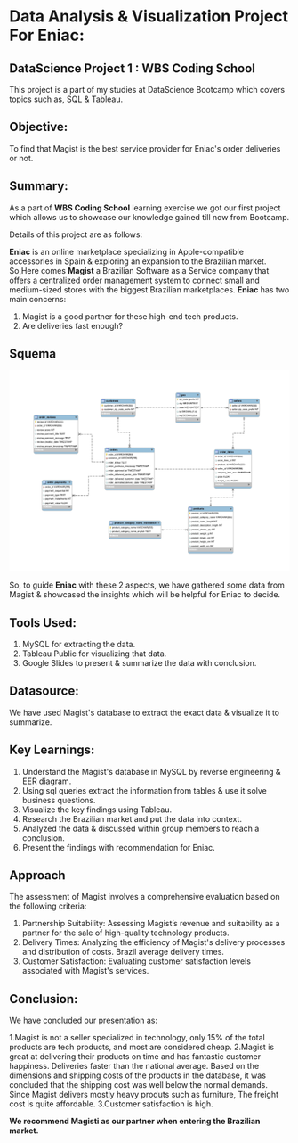 # Data Analysis & Visualization Project For Eniac:
## DataScience Project 1 : WBS Coding School
This project is a part of my studies at DataScience Bootcamp which covers topics such as, SQL & Tableau.
## Objective: 
To find that Magist is the best service provider for Eniac's order deliveries or not.

## Summary:
As a part of **WBS Coding School** learning exercise we got our first project which allows us to showcase our knowledge gained till now from Bootcamp.

Details of this project are as follows:

**Eniac** is an online marketplace specializing in Apple-compatible accessories in Spain & exploring an expansion to the Brazilian market. So,Here comes **Magist** a Brazilian Software as a Service company that offers a centralized order management system to connect small and medium-sized stores with the biggest Brazilian marketplaces.
**Eniac** has two main concerns:
1. Magist is a good partner for these high-end tech products.
2. Are deliveries fast enough?

## Squema

![Image Alt Text](magist_schema.jpg)


So, to guide **Eniac** with these 2 aspects, we have gathered some data from Magist & showcased the insights which will be helpful for Eniac to decide.

## Tools Used:
1. MySQL for extracting the data.
2. Tableau Public for visualizing that data.
3. Google Slides to present & summarize the data with conclusion.
   
## Datasource:
We have used Magist's database to extract the exact data & visualize it to summarize.

## Key Learnings:
1. Understand the Magist's database in MySQL by reverse engineering & EER diagram.
2. Using sql queries extract the information from tables & use it solve business questions.
3. Visualize the key findings using Tableau.
4. Research the Brazilian market and put the data into context.
5. Analyzed the data & discussed within group members to reach a conclusion.
6. Present the findings with recommendation for Eniac.

## Approach
The assessment of Magist involves a comprehensive evaluation based on the following criteria:

1) Partnership Suitability: Assessing Magist’s revenue and suitability as a partner for the sale of high-quality technology products.
2) Delivery Times: Analyzing the efficiency of Magist's delivery processes and distribution of costs. Brazil average delivery times.
3) Customer Satisfaction: Evaluating customer satisfaction levels associated with Magist's services.


## Conclusion:
We have concluded our presentation as:

1.Magist is not a seller specialized in technology, only 15% of the total products are tech products, and most are considered cheap.
2.Magist is great at delivering their products on time and has fantastic customer happiness. Deliveries faster than the national average.
Based on the dimensions and shipping costs of the products in the database, it was concluded that the shipping cost was well below the normal demands. Since Magist delivers mostly heavy produts such as furniture, The freight cost is quite affordable.
3.Customer satisfaction is high. 


**We recommend Magisti as our partner when entering the Brazilian market.**





